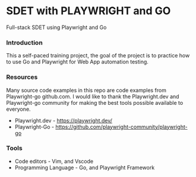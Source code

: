 # SDET with PLAYWRIGHT and GO  
Full-stack SDET using Playwright and Go

### Introduction  
This a self-paced training project, the goal of the project is to practice how to use 
Go and Playwright for Web App automation testing.

### Resources 

Many source code examples in this repo are code examples from Playwright-go github.com.
I would like to thank the Playwright.dev and Playwright-go community for making the best 
tools possible available to everyone.
- Playwright.dev - https://playwright.dev/
- Playwright-Go - https://github.com/playwright-community/playwright-go 

### Tools 

- Code editors - Vim, and Vscode
- Programming Language - Go, and Playwright Framework
  